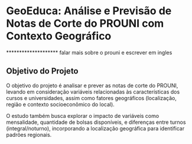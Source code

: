 # GeoEduca: Análise e Previsão de Notas de Corte do PROUNI com Contexto Geográfico
******************** falar mais sobre o prouni e escrever em ingles
## Objetivo do Projeto
O objetivo do projeto é analisar e prever as notas de corte do PROUNI, levando em consideração variáveis relacionadas às características dos cursos e universidades, assim como fatores geográficos (localização, região e contexto socioeconômico do local).

O estudo também busca explorar o impacto de variáveis como mensalidade, quantidade de bolsas disponíveis, e diferenças entre turnos (integral/noturno), incorporando a localização geográfica para identificar padrões regionais.

